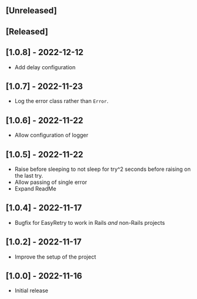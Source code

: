 ## [Unreleased]

## [Released]

## [1.0.8] - 2022-12-12

- Add delay configuration

## [1.0.7] - 2022-11-23

- Log the error class rather than `Error`.

## [1.0.6] - 2022-11-22

- Allow configuration of logger

## [1.0.5] - 2022-11-22

- Raise before sleeping to not sleep for try^2 seconds before raising on the last try.
- Allow passing of single error
- Expand ReadMe

## [1.0.4] - 2022-11-17

- Bugfix for EasyRetry to work in Rails _and_ non-Rails projects

## [1.0.2] - 2022-11-17

- Improve the setup of the project

## [1.0.0] - 2022-11-16

- Initial release
